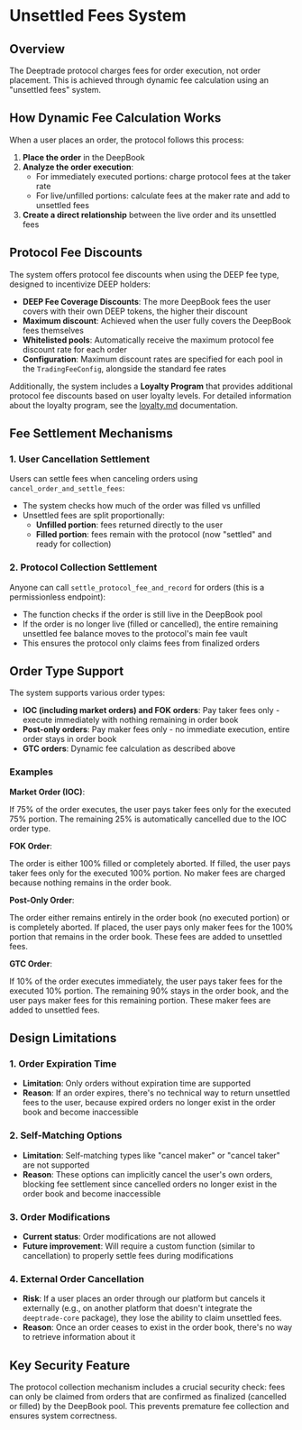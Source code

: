 # Unsettled Fees System

## Overview

The Deeptrade protocol charges fees for order execution, not order placement. This is achieved through dynamic fee calculation using an "unsettled fees" system.

## How Dynamic Fee Calculation Works

When a user places an order, the protocol follows this process:

1. **Place the order** in the DeepBook
2. **Analyze the order execution**:
   - For immediately executed portions: charge protocol fees at the taker rate
   - For live/unfilled portions: calculate fees at the maker rate and add to unsettled fees
3. **Create a direct relationship** between the live order and its unsettled fees

## Protocol Fee Discounts

The system offers protocol fee discounts when using the DEEP fee type, designed to incentivize DEEP holders:

- **DEEP Fee Coverage Discounts**: The more DeepBook fees the user covers with their own DEEP tokens, the higher their discount
- **Maximum discount**: Achieved when the user fully covers the DeepBook fees themselves
- **Whitelisted pools**: Automatically receive the maximum protocol fee discount rate for each order
- **Configuration**: Maximum discount rates are specified for each pool in the `TradingFeeConfig`, alongside the standard fee rates

Additionally, the system includes a **Loyalty Program** that provides additional protocol fee discounts based on user loyalty levels. For detailed information about the loyalty program, see the [loyalty.md](./loyalty.md) documentation.

## Fee Settlement Mechanisms

### 1. User Cancellation Settlement

Users can settle fees when canceling orders using `cancel_order_and_settle_fees`:

- The system checks how much of the order was filled vs unfilled
- Unsettled fees are split proportionally:
  - **Unfilled portion**: fees returned directly to the user
  - **Filled portion**: fees remain with the protocol (now "settled" and ready for collection)

### 2. Protocol Collection Settlement

Anyone can call `settle_protocol_fee_and_record` for orders (this is a permissionless endpoint):

- The function checks if the order is still live in the DeepBook pool
- If the order is no longer live (filled or cancelled), the entire remaining unsettled fee balance moves to the protocol's main fee vault
- This ensures the protocol only claims fees from finalized orders

## Order Type Support

The system supports various order types:

- **IOC (including market orders) and FOK orders**: Pay taker fees only - execute immediately with nothing remaining in order book
- **Post-only orders**: Pay maker fees only - no immediate execution, entire order stays in order book
- **GTC orders**: Dynamic fee calculation as described above

### Examples

**Market Order (IOC)**:

If 75% of the order executes, the user pays taker fees only for the executed 75% portion. The remaining 25% is automatically cancelled due to the IOC order type.

**FOK Order**:

The order is either 100% filled or completely aborted. If filled, the user pays taker fees only for the executed 100% portion. No maker fees are charged because nothing remains in the order book.

**Post-Only Order**:

The order either remains entirely in the order book (no executed portion) or is completely aborted. If placed, the user pays only maker fees for the 100% portion that remains in the order book. These fees are added to unsettled fees.

**GTC Order**:

If 10% of the order executes immediately, the user pays taker fees for the executed 10% portion. The remaining 90% stays in the order book, and the user pays maker fees for this remaining portion. These maker fees are added to unsettled fees.

## Design Limitations

### 1. Order Expiration Time

- **Limitation**: Only orders without expiration time are supported
- **Reason**: If an order expires, there's no technical way to return unsettled fees to the user, because expired orders no longer exist in the order book and become inaccessible

### 2. Self-Matching Options

- **Limitation**: Self-matching types like "cancel maker" or "cancel taker" are not supported
- **Reason**: These options can implicitly cancel the user's own orders, blocking fee settlement since cancelled orders no longer exist in the order book and become inaccessible

### 3. Order Modifications

- **Current status**: Order modifications are not allowed
- **Future improvement**: Will require a custom function (similar to cancellation) to properly settle fees during modifications

### 4. External Order Cancellation

- **Risk**: If a user places an order through our platform but cancels it externally (e.g., on another platform that doesn't integrate the `deeptrade-core` package), they lose the ability to claim unsettled fees.
- **Reason**: Once an order ceases to exist in the order book, there's no way to retrieve information about it

## Key Security Feature

The protocol collection mechanism includes a crucial security check: fees can only be claimed from orders that are confirmed as finalized (cancelled or filled) by the DeepBook pool. This prevents premature fee collection and ensures system correctness.
